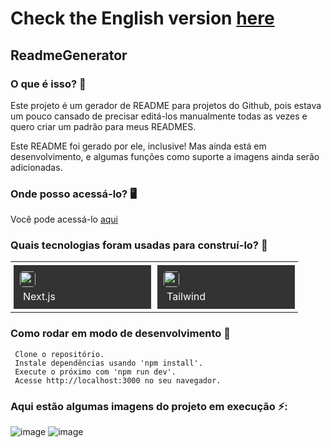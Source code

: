 # Check the English version <a href="README.md">here</a>

## ReadmeGenerator

### O que é isso? 🤔
Este projeto é um gerador de README para projetos do Github, pois estava um pouco cansado de precisar editá-los manualmente todas as vezes e quero criar um padrão para meus READMES. 

Este README foi gerado por ele, inclusive! Mas ainda está em desenvolvimento, e algumas funções como suporte a imagens ainda serão adicionadas.

### Onde posso acessá-lo? 🖥
Você pode acessá-lo <a href="https://readmegenerator-ruanemanuell.vercel.app/">aqui</a>

### Quais tecnologias foram usadas para construí-lo? 🚀
<table><tr><td style="padding: 5px;">
        <div style="background-color: #333; width: 200px; height: 50px; padding: 10px;">
            <img src='https://cdn.jsdelivr.net/gh/devicons/devicon@latest/icons/nextjs/nextjs-original.svg' width="25" height="25" style="border-radius: 5px;">
            <p style="color: white; padding: 5px; margin: 0;">Next.js</p>
        </div>
    </td><td style="padding: 5px;">
        <div style="background-color: #333; width: 200px; height: 50px; padding: 10px;">
            <img src='https://cdn.jsdelivr.net/gh/devicons/devicon@latest/icons/tailwindcss/tailwindcss-original-wordmark.svg' width="25" height="25" style="border-radius: 5px;">
            <p style="color: white; padding: 5px; margin: 0;">Tailwind</p>
        </div>
    </td></tr></table>

### Como rodar em modo de desenvolvimento 🏃
     Clone o repositório.
     Instale dependências usando 'npm install'.
     Execute o próximo com 'npm run dev'.
     Acesse http://localhost:3000 no seu navegador.
    
### Aqui estão algumas imagens do projeto em execução ⚡️:
![image](https://github.com/RuanEmanuell/readmegenerator/assets/113607857/8d2186cd-8373-4891-b7fe-ed0b53c7a44a)
![image](https://github.com/RuanEmanuell/readmegenerator/assets/113607857/eeee462d-ba11-4618-bae7-b8d9f3ec4d74)
